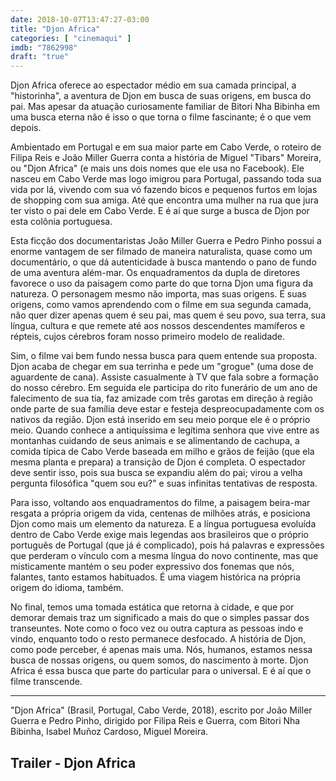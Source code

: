 ```yaml
---
date: 2018-10-07T13:47:27-03:00
title: "Djon Africa"
categories: [ "cinemaqui" ]
imdb: "7862998"
draft: "true"
---
```

Djon Africa oferece ao espectador médio em sua camada principal, a "historinha", a aventura de Djon em busca de suas origens, em busca do pai. Mas apesar da atuação curiosamente familiar de Bitori Nha Bibinha em uma busca eterna não é isso o que torna o filme fascinante; é o que vem depois.

Ambientado em Portugal e em sua maior parte em Cabo Verde, o roteiro de Filipa Reis e João Miller Guerra conta a história de Miguel "Tibars" Moreira, ou "Djon Africa" (e mais uns dois nomes que ele usa no Facebook). Ele nasceu em Cabo Verde mas logo imigrou para Portugal, passando toda sua vida por lá, vivendo com sua vó fazendo bicos e pequenos furtos em lojas de shopping com sua amiga. Até que encontra uma mulher na rua que jura ter visto o pai dele em Cabo Verde. E é aí que surge a busca de Djon por esta colônia portuguesa.

Esta ficção dos documentaristas João Miller Guerra e Pedro Pinho possui a enorme vantagem de ser filmado de maneira naturalista, quase como um documentário, o que dá autenticidade à busca mantendo o pano de fundo de uma aventura além-mar. Os enquadramentos da dupla de diretores favorece o uso da paisagem como parte do que torna Djon uma figura da natureza. O personagem mesmo não importa, mas suas origens. E suas origens, como vamos aprendendo com o filme em sua segunda camada, não quer dizer apenas quem é seu pai, mas quem é seu povo, sua terra, sua língua, cultura e que remete até aos nossos descendentes mamíferos e répteis, cujos cérebros foram nosso primeiro modelo de realidade.

Sim, o filme vai bem fundo nessa busca para quem entende sua proposta. Djon acaba de chegar em sua terrinha e pede um "grogue" (uma dose de aguardente de cana). Assiste casualmente à TV que fala sobre a formação do nosso cérebro. Em seguida ele participa do rito funerário de um ano de falecimento de sua tia, faz amizade com três garotas em direção à região onde parte de sua família deve estar e festeja despreocupadamente com os nativos da região. Djon está inserido em seu meio porque ele é o próprio meio. Quando conhece a antiquíssima e legítima senhora que vive entre as montanhas cuidando de seus animais e se alimentando de cachupa, a comida típica de Cabo Verde baseada em milho e grãos de feijão (que ela mesma planta e prepara) a transição de Djon é completa. O espectador deve sentir isso, pois sua busca se expandiu além do pai; virou a velha pergunta filosófica "quem sou eu?" e suas infinitas tentativas de resposta.

Para isso, voltando aos enquadramentos do filme, a paisagem beira-mar resgata a própria origem da vida, centenas de milhões atrás, e posiciona Djon como mais um elemento da natureza. E a língua portuguesa evoluída dentro de Cabo Verde exige mais legendas aos brasileiros que o próprio português de Portugal (que já é complicado), pois há palavras e expressões que perderam o vínculo com a mesma língua do novo continente, mas que misticamente mantém o seu poder expressivo dos fonemas que nós, falantes, tanto estamos habituados. É uma viagem histórica na própria origem do idioma, também.

No final, temos uma tomada estática que retorna à cidade, e que por demorar demais traz um significado a mais do que o simples passar dos transeuntes. Note como o foco vez ou outra captura as pessoas indo e vindo, enquanto todo o resto permanece desfocado. A história de Djon, como pode perceber, é apenas mais uma. Nós, humanos, estamos nessa busca de nossas origens, ou quem somos, do nascimento à morte. Djon Africa é essa busca que parte do particular para o universal. E é aí que o filme transcende.

<hr>"Djon Africa" (Brasil, Portugal, Cabo Verde, 2018), escrito por João Miller Guerra e Pedro Pinho, dirigido por Filipa Reis e Guerra, com Bitori Nha Bibinha, Isabel Muñoz Cardoso, Miguel Moreira.

<h2>Trailer - Djon Africa</h2>
